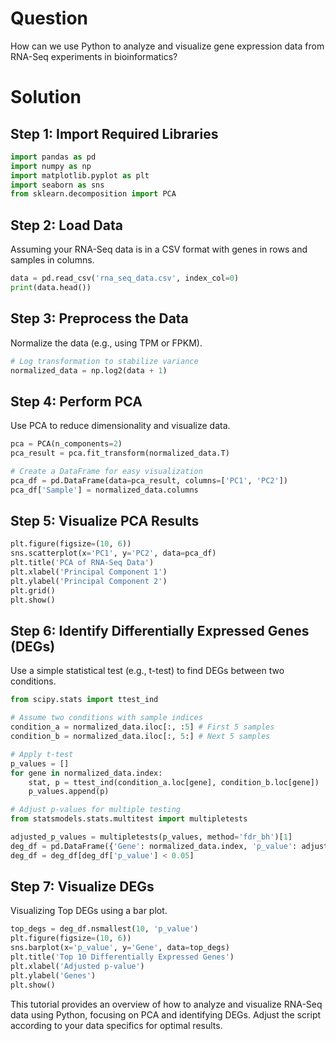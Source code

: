 # Question

How can we use Python to analyze and visualize gene expression data from RNA-Seq experiments in bioinformatics?

# Solution

## Step 1: Import Required Libraries

```python
import pandas as pd
import numpy as np
import matplotlib.pyplot as plt
import seaborn as sns
from sklearn.decomposition import PCA
```

## Step 2: Load Data

Assuming your RNA-Seq data is in a CSV format with genes in rows and samples in columns.

```python
data = pd.read_csv('rna_seq_data.csv', index_col=0)
print(data.head())
```

## Step 3: Preprocess the Data

Normalize the data (e.g., using TPM or FPKM).

```python
# Log transformation to stabilize variance
normalized_data = np.log2(data + 1)
```

## Step 4: Perform PCA

Use PCA to reduce dimensionality and visualize data.

```python
pca = PCA(n_components=2)
pca_result = pca.fit_transform(normalized_data.T)

# Create a DataFrame for easy visualization
pca_df = pd.DataFrame(data=pca_result, columns=['PC1', 'PC2'])
pca_df['Sample'] = normalized_data.columns
```

## Step 5: Visualize PCA Results

```python
plt.figure(figsize=(10, 6))
sns.scatterplot(x='PC1', y='PC2', data=pca_df)
plt.title('PCA of RNA-Seq Data')
plt.xlabel('Principal Component 1')
plt.ylabel('Principal Component 2')
plt.grid()
plt.show()
```

## Step 6: Identify Differentially Expressed Genes (DEGs)

Use a simple statistical test (e.g., t-test) to find DEGs between two conditions.

```python
from scipy.stats import ttest_ind

# Assume two conditions with sample indices
condition_a = normalized_data.iloc[:, :5] # First 5 samples
condition_b = normalized_data.iloc[:, 5:] # Next 5 samples

# Apply t-test
p_values = []
for gene in normalized_data.index:
    stat, p = ttest_ind(condition_a.loc[gene], condition_b.loc[gene])
    p_values.append(p)

# Adjust p-values for multiple testing
from statsmodels.stats.multitest import multipletests

adjusted_p_values = multipletests(p_values, method='fdr_bh')[1]
deg_df = pd.DataFrame({'Gene': normalized_data.index, 'p_value': adjusted_p_values})
deg_df = deg_df[deg_df['p_value'] < 0.05]
```

## Step 7: Visualize DEGs

Visualizing Top DEGs using a bar plot.

```python
top_degs = deg_df.nsmallest(10, 'p_value')
plt.figure(figsize=(10, 6))
sns.barplot(x='p_value', y='Gene', data=top_degs)
plt.title('Top 10 Differentially Expressed Genes')
plt.xlabel('Adjusted p-value')
plt.ylabel('Genes')
plt.show()
```

This tutorial provides an overview of how to analyze and visualize RNA-Seq data using Python, focusing on PCA and identifying DEGs. Adjust the script according to your data specifics for optimal results.